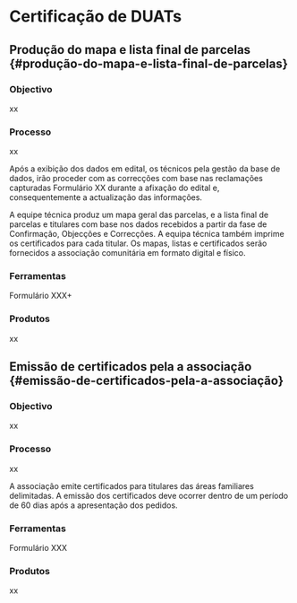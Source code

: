 # Certificação de DUATs

## Produção do mapa e lista final de parcelas {#produção-do-mapa-e-lista-final-de-parcelas}

### Objectivo

xx

### Processo

xx

Após a exibição dos dados em edital, os técnicos pela gestão da base de dados, irão proceder com as correcções com base nas reclamações capturadas Formulário XX durante a afixação do edital e, consequentemente a actualização das informações.

A equipe técnica produz um mapa geral das parcelas, e a lista final de parcelas e titulares com base nos dados recebidos a partir da fase de Confirmação, Objecções e Correcções. A equipa técnica também imprime os certificados para cada titular. Os mapas, listas e certificados serão fornecidos a associação comunitária em formato digital e físico.

### Ferramentas

Formulário XXX+

### Produtos

xx

## Emissão de certificados pela a associação {#emissão-de-certificados-pela-a-associação}

### Objectivo

xx

### Processo

xx

A associação emite certificados para titulares das áreas familiares delimitadas. A emissão dos certificados deve ocorrer dentro de um período de 60 dias após a apresentação dos pedidos.

### Ferramentas

Formulário XXX

### Produtos

xx

